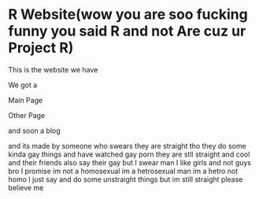 # R Website(wow you are soo fucking funny you said R and not Are cuz ur Project R)
This is the website we have

We got a 

Main Page

Other Page

and soon a blog

and its made by someone who swears they are straight tho they do some kinda gay things and have watched gay porn they are stll straight and cool and their friends also say their gay but I swear man I like girls and not guys bro I promise im not a homosexual im a hetrosexual man im a hetro not homo I just say and do some unstraight things but im still straight please believe me
